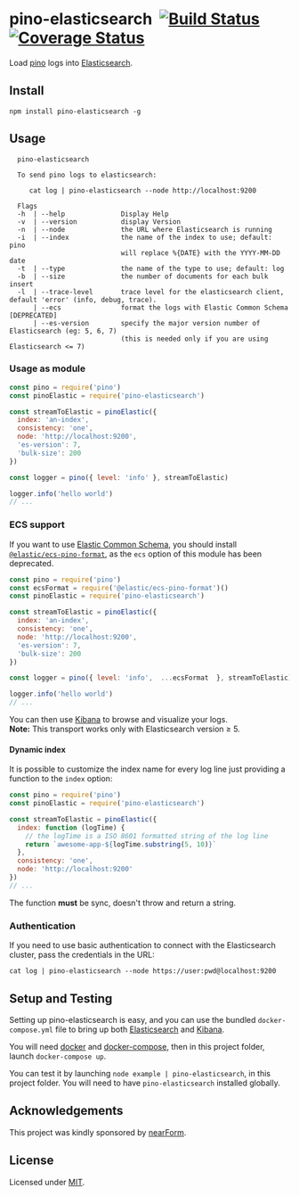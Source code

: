 # pino-elasticsearch&nbsp;&nbsp;[![Build Status](https://github.com/pinojs/pino-elasticsearch/workflows/CI/badge.svg)](https://github.com/pinojs/pino-elasticsearch/actions)&nbsp;[![Coverage Status](https://coveralls.io/repos/github/pinojs/pino-elasticsearch/badge.svg?branch=master)](https://coveralls.io/github/pinojs/pino-elasticsearch?branch=master)

Load [pino](https://github.com/pinojs/pino) logs into
[Elasticsearch](https://www.elastic.co/products/elasticsearch).

## Install

```
npm install pino-elasticsearch -g
```

## Usage

```
  pino-elasticsearch

  To send pino logs to elasticsearch:

     cat log | pino-elasticsearch --node http://localhost:9200

  Flags
  -h  | --help              Display Help
  -v  | --version           display Version
  -n  | --node              the URL where Elasticsearch is running
  -i  | --index             the name of the index to use; default: pino
                            will replace %{DATE} with the YYYY-MM-DD date
  -t  | --type              the name of the type to use; default: log
  -b  | --size              the number of documents for each bulk insert
  -l  | --trace-level       trace level for the elasticsearch client, default 'error' (info, debug, trace).
      | --ecs               format the logs with Elastic Common Schema [DEPRECATED]
      | --es-version        specify the major version number of Elasticsearch (eg: 5, 6, 7)
                            (this is needed only if you are using Elasticsearch <= 7)

```

### Usage as module

```js
const pino = require('pino')
const pinoElastic = require('pino-elasticsearch')

const streamToElastic = pinoElastic({
  index: 'an-index',
  consistency: 'one',
  node: 'http://localhost:9200',
  'es-version': 7,
  'bulk-size': 200
})

const logger = pino({ level: 'info' }, streamToElastic)

logger.info('hello world')
// ...
```

### ECS support

If you want to use [Elastic Common Schema](https://www.elastic.co/guide/en/ecs/current/index.html), you should install [`@elastic/ecs-pino-format`](https://github.com/elastic/ecs-logging-js/tree/master/loggers/pino), as the `ecs` option of this module has been deprecated.

```js
const pino = require('pino')
const ecsFormat = require('@elastic/ecs-pino-format')()
const pinoElastic = require('pino-elasticsearch')

const streamToElastic = pinoElastic({
  index: 'an-index',
  consistency: 'one',
  node: 'http://localhost:9200',
  'es-version': 7,
  'bulk-size': 200
})

const logger = pino({ level: 'info',  ...ecsFormat  }, streamToElastic)

logger.info('hello world')
// ...
```

You can then use [Kibana](https://www.elastic.co/products/kibana) to
browse and visualize your logs.  
**Note:** This transport works only with Elasticsearch version ≥ 5.

#### Dynamic index

It is possible to customize the index name for every log line just providing a function to the `index` option:

```js
const pino = require('pino')
const pinoElastic = require('pino-elasticsearch')

const streamToElastic = pinoElastic({
  index: function (logTime) {
    // the logTime is a ISO 8601 formatted string of the log line
    return `awesome-app-${logTime.substring(5, 10)}`
  },
  consistency: 'one',
  node: 'http://localhost:9200'
})
// ...
```

The function **must** be sync, doesn't throw and return a string.

### Authentication
If you need to use basic authentication to connect with the Elasticsearch cluster, pass the credentials in the URL:
```
cat log | pino-elasticsearch --node https://user:pwd@localhost:9200
```
## Setup and Testing

Setting up pino-elasticsearch is easy, and you can use the bundled
`docker-compose.yml` file to bring up both
[Elasticsearch](https://www.elastic.co/products/elasticsearch) and
[Kibana](https://www.elastic.co/products/kibana).

You will need [docker](https://www.docker.com/) and
[docker-compose](https://docs.docker.com/compose/), then in this project
folder, launch `docker-compose up`.

You can test it by launching `node example | pino-elasticsearch`, in
this project folder. You will need to have `pino-elasticsearch`
installed globally.

## Acknowledgements

This project was kindly sponsored by [nearForm](http://nearform.com).

## License

Licensed under [MIT](./LICENSE).

